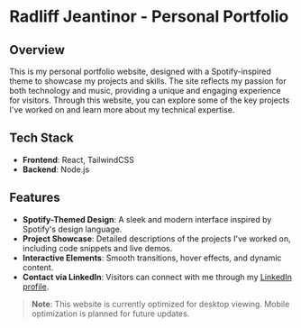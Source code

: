 # Radliff Jeantinor - Personal Portfolio

## Overview

This is my personal portfolio website, designed with a Spotify-inspired theme to showcase my projects and skills. The site reflects my passion for both technology and music, providing a unique and engaging experience for visitors. Through this website, you can explore some of the key projects I've worked on and learn more about my technical expertise.

## Tech Stack

- **Frontend**: React, TailwindCSS
- **Backend**: Node.js

## Features

- **Spotify-Themed Design**: A sleek and modern interface inspired by Spotify's design language.
- **Project Showcase**: Detailed descriptions of the projects I've worked on, including code snippets and live demos.
- **Interactive Elements**: Smooth transitions, hover effects, and dynamic content.
- **Contact via LinkedIn**: Visitors can connect with me through my [LinkedIn profile](https://www.linkedin.com/in/your-profile).

> **Note**: This website is currently optimized for desktop viewing. Mobile optimization is planned for future updates.
